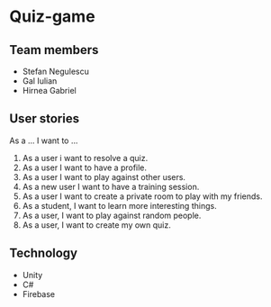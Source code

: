 # Quiz-game

## Team members

- Stefan Negulescu
- Gal Iulian
- Hirnea Gabriel

## User stories

As a ... I want to ...

1. As a user i want to resolve a quiz.
2. As a user I want to have a profile.
3. As a user I want to play against other users.
4. As a new user I want to have a training session.
5. As a user I want to create a private room to play with my friends.
6. As a student, I want to learn more interesting things.
7. As a user, I want to play against random people.
8. As a user, I want to create my own quiz.

## Technology
- Unity
- C#
- Firebase

